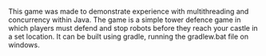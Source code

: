 This game was made to demonstrate experience with multithreading and concurrency within Java.
The game is a simple tower defence game in which players must defend and stop robots before they reach your castle in a set location.
It can be built using gradle, running the gradlew.bat file on windows.

